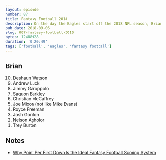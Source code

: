 ```yaml
---
layout: episode
number: 87
title: Fantasy Football 2018
description: On the day the Eagles start off the 2018 NFL season, Brian talks up 10 players that excite him for fantasy football.
pub_date: 2018-09-06
slug: 087-fantasy-football-2018
bytes: 12488928
duration: '0:20:49'
tags: ['football', 'eagles', 'fantasy football']
---
```

<h2>Brian</h2>
<ol reversed>
<li>Deshaun Watson</li>
<li>Andrew Luck</li>
<li>Jimmy Garoppolo</li>
<li>Saquon Barkley</li>
<li>Christian McCaffrey</li>
<li>Joe Mixon (not like Mike Evans)</li>
<li>Royce Freeman</li>
<li>Josh Gordon</li>
<li>Nelson Agholor</li>
<li>Trey Burton</li>
</ol>

<h2>Notes</h2>
<ul>
<li><a href="https://www.theringer.com/nfl/2018/8/15/17691034/nfl-fantasy-2018-point-per-first-down">Why Point Per First Down Is the Ideal Fantasy Football Scoring System</a></li>
</ul>